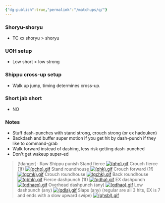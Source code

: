 ```yaml
---
{"dg-publish":true,"permalink":"/matchups/q/"}
---
```


### Shoryu-shoryu
-  TC xx shoryu > shoryu
### UOH setup
- Low short > low strong
### Shippu cross-up setup
- Walk up jump, timing determines cross-up.
### Short jab short
- NO
### Notes
- Stuff dash-punches with stand strong, crouch strong (or ex hadouken)
- Backdash and buffer super motion if you get hit by dash-punch if they like to command-grab
- Walk forward instead of dashing, less risk getting dash-punched
- Don't get wakeup super-ed

> [!danger]- Raw Shippu punish
> Stand fierce
> [![(qhp).gif](https://wiki.supercombo.gg/images/8/8f/%28qhp%29.gif)](https://wiki.supercombo.gg/w/File:(qhp).gif)
> Crouch fierce (1f)
> [![(qchp).gif](https://wiki.supercombo.gg/images/f/f9/%28qchp%29.gif)](https://wiki.supercombo.gg/w/File:(qchp).gif)
> Stand roundhouse
> [![(qhk).gif](https://wiki.supercombo.gg/images/9/9a/%28qhk%29.gif)](https://wiki.supercombo.gg/w/File:(qhk).gif)
> Crouch forward (1f)
> [![(qcmk).gif](https://wiki.supercombo.gg/images/b/b0/%28qcmk%29.gif)](https://wiki.supercombo.gg/w/File:(qcmk).gif)
> Crouch roundhouse
> [![(qchk).gif](https://wiki.supercombo.gg/images/8/8e/%28qchk%29.gif)](https://wiki.supercombo.gg/w/File:(qchk).gif)
> Back roundhouse
> [![(qbhk).gif](https://wiki.supercombo.gg/images/5/59/%28qbhk%29.gif)](https://wiki.supercombo.gg/w/File:(qbhk).gif)
> Fierce dashpunch (1f)
> [![(qdha).gif](https://wiki.supercombo.gg/images/9/98/%28qdha%29.gif)](https://wiki.supercombo.gg/w/File:(qdha).gif)
> EX dashpunch
> [![(qdhaex).gif](https://wiki.supercombo.gg/images/c/c2/%28qdhaex%29.gif)](https://wiki.supercombo.gg/w/File:(qdhaex).gif)
> Overhead dashpunch (any)
> [![(qdhao).gif](https://wiki.supercombo.gg/images/b/b9/%28qdhao%29.gif)](https://wiki.supercombo.gg/w/File:(qdhao).gif)
> Low dashpunch (any)
> [![(qdla).gif](https://wiki.supercombo.gg/images/2/24/%28qdla%29.gif)](https://wiki.supercombo.gg/w/File:(qdla).gif)
> Slaps (any) (regular are all 3 hits, EX is 7 and ends with a slow upward swipe)
> [![(qhsbl).gif](https://wiki.supercombo.gg/images/4/40/%28qhsbl%29.gif)](https://wiki.supercombo.gg/w/File:(qhsbl).gif)
> 